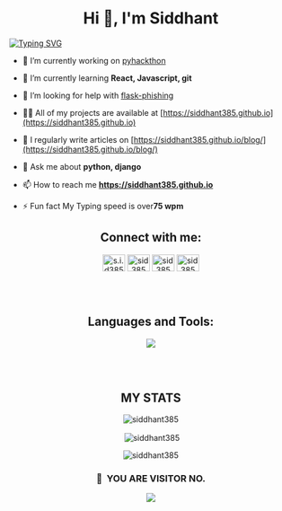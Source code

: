 
<!--
**siddhant385/siddhant385** is a ✨ _special_ ✨ repository because its `README.md` (this file) appears on your GitHub profile.

Here are some ideas to get you started:

- 🔭 I’m currently working on ...
- 🌱 I’m currently learning ...
- 👯 I’m looking to collaborate on ...
- 🤔 I’m looking for help with ...
- 💬 Ask me about ...
- 📫 How to reach me: ...
- 😄 Pronouns: ...
- ⚡ Fun fact: ...
-->
<h1 align="center">Hi 👋, I'm Siddhant</h1>
<a href="https://git.io/typing-svg"><img src="https://readme-typing-svg.demolab.com?font=Fira+Code&pause=1000&width=435&lines=A+passionate+tech+enthusiast" alt="Typing SVG" /></a>


- 🔭 I’m currently working on [pyhackthon](https://github.com/siddhant385/pyhackthon)

- 🌱 I’m currently learning **React, Javascript, git**

- 🤝 I’m looking for help with [flask-phishing](https://github.com/siddhant385/flask-phishing)

- 👨‍💻 All of my projects are available at [https://siddhant385.github.io](https://siddhant385.github.io)

- 📝 I regularly write articles on [https://siddhant385.github.io/blog/](https://siddhant385.github.io/blog/)

- 💬 Ask me about **python, django**

- 📫 How to reach me **https://siddhant385.github.io**

- ⚡ Fun fact My Typing speed is over**75 wpm**

<h2 align="center">Connect with me:</h2>
<p align="center">
<a href="https://instagram.com/s.i.d385" target="blank"><img align="center" src="https://raw.githubusercontent.com/rahuldkjain/github-profile-readme-generator/master/src/images/icons/Social/instagram.svg" alt="s.i.d385" height="30" width="40" /></a>
<a href="https://www.leetcode.com/sid385" target="blank"><img align="center" src="https://raw.githubusercontent.com/rahuldkjain/github-profile-readme-generator/master/src/images/icons/Social/leet-code.svg" alt="sid385" height="30" width="40" /></a>
<a href="https://t.me/sid385" target="blank"><img align="center" src="https://github.com/user-attachments/assets/a49bef7c-aea8-4c60-805b-118411a31986" alt="sid385" height="30" width="40" /></a>
<a href="https://siddhant385.github.io/blog/" target="blank"><img align="center" src="https://github.com/user-attachments/assets/1e53d968-d2bd-4a16-bfa4-ebee314698f5" alt="sid385" height="30" width="40" /></a>
</p>
</br>
</br>

<h2 align="center">Languages and Tools:</h2>
<p align="center">
  <a href="https://skillicons.dev">
    <img src="https://skillicons.dev/icons?i=bash,bootstrap,css,django,flask,git,docker,html,mysql,javascript,linux,python,react,sqlite,tailwind&perline=5" />
  </a>
</p>  

</br>
</br>


<h2 align="center">MY STATS</h2>
<p align='center'><img align="center" src="https://github-readme-stats.vercel.app/api/top-langs?username=siddhant385&show_icons=true&locale=en&layout=compact" alt="siddhant385" /></p>
<p align='center'>&nbsp;<img align="center" src="https://github-readme-stats.vercel.app/api?username=siddhant385&show_icons=true&locale=en" alt="siddhant385" /></p>
<p align='center'><img align="center" src="https://github-readme-streak-stats.herokuapp.com/?user=siddhant385&" alt="siddhant385" /></p>



### <p align="center">👀 &nbsp;YOU ARE VISITOR NO.</p>
<p align="center">
  <img src="https://profile-counter.glitch.me/siddhant385/count.svg" />
</p>

